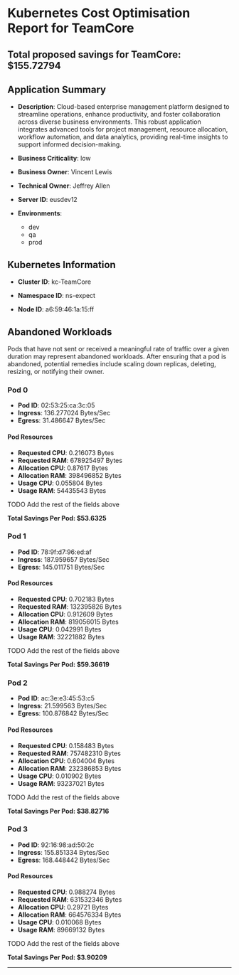 # Kubernetes Cost Optimisation Report for TeamCore

## Total proposed savings for TeamCore: $155.72794

## Application Summary

- **Description**: Cloud-based enterprise management platform designed to streamline operations, enhance productivity, and foster collaboration across diverse business environments. This robust application integrates advanced tools for project management, resource allocation, workflow automation, and data analytics, providing real-time insights to support informed decision-making.

- **Business Criticality**: low

- **Business Owner**: Vincent Lewis

- **Technical Owner**: Jeffrey Allen

- **Server ID**: eusdev12

- **Environments**: 
	 - dev
	- qa
	- prod

## Kubernetes Information
- **Cluster ID**: kc-TeamCore

- **Namespace ID**: ns-expect

- **Node ID**: a6:59:46:1a:15:ff

## Abandoned Workloads
Pods that have not sent or received a meaningful rate of traffic over a given duration may represent abandoned workloads. After ensuring that a pod is abandoned, potential remedies include scaling down replicas, deleting, resizing, or notifying their owner.

### Pod 0
- **Pod ID**: 02:53:25:ca:3c:05
- **Ingress**: 136.277024 Bytes/Sec
- **Egress**: 31.486647 Bytes/Sec
#### Pod Resources
- **Requested CPU**: 0.216073 Bytes
- **Requested RAM**: 678925497 Bytes
- **Allocation CPU**: 0.87617 Bytes
- **Allocation RAM**: 398496852 Bytes
- **Usage CPU**: 0.055804 Bytes
- **Usage RAM**: 54435543 Bytes




 TODO Add the rest of the fields above


**Total Savings Per Pod: $53.6325**

### Pod 1
- **Pod ID**: 78:9f:d7:96:ed:af
- **Ingress**: 187.959657 Bytes/Sec
- **Egress**: 145.011751 Bytes/Sec
#### Pod Resources
- **Requested CPU**: 0.702183 Bytes
- **Requested RAM**: 132395826 Bytes
- **Allocation CPU**: 0.912609 Bytes
- **Allocation RAM**: 819056015 Bytes
- **Usage CPU**: 0.042991 Bytes
- **Usage RAM**: 32221882 Bytes




 TODO Add the rest of the fields above


**Total Savings Per Pod: $59.36619**

### Pod 2
- **Pod ID**: ac:3e:e3:45:53:c5
- **Ingress**: 21.599563 Bytes/Sec
- **Egress**: 100.876842 Bytes/Sec
#### Pod Resources
- **Requested CPU**: 0.158483 Bytes
- **Requested RAM**: 757482310 Bytes
- **Allocation CPU**: 0.604004 Bytes
- **Allocation RAM**: 232386853 Bytes
- **Usage CPU**: 0.010902 Bytes
- **Usage RAM**: 93237021 Bytes




 TODO Add the rest of the fields above


**Total Savings Per Pod: $38.82716**

### Pod 3
- **Pod ID**: 92:16:98:ad:50:2c
- **Ingress**: 155.851334 Bytes/Sec
- **Egress**: 168.448442 Bytes/Sec
#### Pod Resources
- **Requested CPU**: 0.988274 Bytes
- **Requested RAM**: 631532346 Bytes
- **Allocation CPU**: 0.29721 Bytes
- **Allocation RAM**: 664576334 Bytes
- **Usage CPU**: 0.010068 Bytes
- **Usage RAM**: 89669132 Bytes




 TODO Add the rest of the fields above


**Total Savings Per Pod: $3.90209**


---
